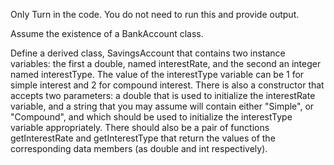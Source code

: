 Only Turn in the code.  You do not need to run this and provide output.

Assume the existence of a BankAccount class.

 Define a derived class, SavingsAccount that contains two instance variables: the first a double, named interestRate, and the second an integer named interestType. The value of the interestType variable can be 1 for simple interest and 2 for compound interest. There is also a constructor that accepts two parameters: a double that is used to initialize the interestRate variable, and a string that you may assume will contain either "Simple", or "Compound", and which should be used to initialize the interestType variable appropriately. There should also be a pair of functions getInterestRate and getInterestType that return the values of the corresponding data members (as double and int respectively).